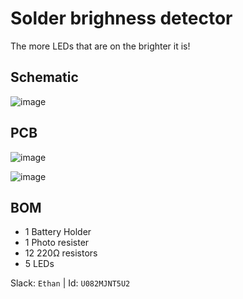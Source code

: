 # Solder brighness detector

The more LEDs that are on the brighter it is!

## Schematic

![image](https://github.com/user-attachments/assets/8fb831fd-4824-420a-96a9-c8c056f9136c)

## PCB

![image](https://github.com/user-attachments/assets/50973976-ede8-41dd-a78f-c74c60d3427d)

![image](https://github.com/user-attachments/assets/744de40e-0a55-4a27-9da7-3cbae4636fdb)

## BOM

- 1 Battery Holder
- 1 Photo resister
- 12 220Ω resistors
- 5 LEDs

Slack: `Ethan` | Id: `U082MJNT5U2`
